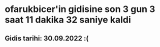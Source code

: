 # ofarukbicer'in gidisine son 3 gun 3 saat 11 dakika 32 saniye kaldi

## Gidis tarihi: 30.09.2022 :(